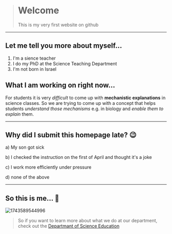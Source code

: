 
> # Welcome
>
> 
> This is my very first website on github
>
> 
> 

---

>
## Let me tell you more about myself...

  1. I'm a sience teacher
  2. I do my PhD at the Science Teaching Department
  3. I'm not born in Israel

## What I am working on right now...

For students it is very *difficult* to come up with **mechanistic explanations** in science classes. So we are trying to come up with a concept that helps students *understand those mechanisms* e.g. in biology and *enable them to explain* them.

---

## Why did I submit this homepage late? 😉

a) My son got sick

b) I checked the instruction on the first of April and thought it's a joke

c) I work more efficiently under pressure

d) none of the above

---

## So this is me... 💛

![1743589544996](https://github.com/user-attachments/assets/841df25e-77f2-48ba-9c91-b9697023c2f2)

> So if you want to learn more about what we do at our department, check out the [Departmant of Science Education](https://www.weizmann.ac.il/ScienceTeaching/)
